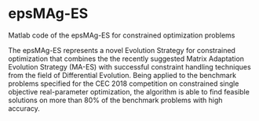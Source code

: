 # epsMAg-ES
Matlab code of the epsMAg-ES for constrained optimization problems

The epsMAg-ES represents a novel Evolution Strategy for constrained optimization that combines the the recently suggested Matrix Adaptation Evolution Strategy (MA-ES) with successful constraint handling techniques from the field of Differential Evolution. Being applied to the benchmark problems specified for the CEC 2018 competition on constrained single objective real-parameter optimization, the algorithm is able to find feasible solutions on more than 80% of the benchmark problems with high accuracy. 

